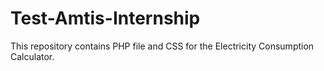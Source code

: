 # Test-Amtis-Internship
This repository contains PHP file and CSS for the Electricity Consumption Calculator. 
